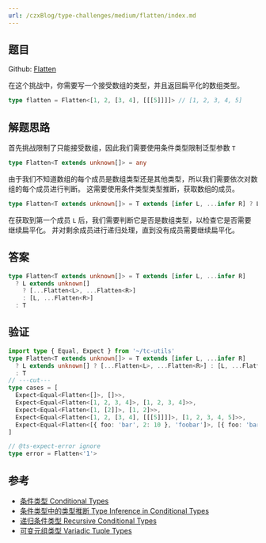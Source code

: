 ```yaml
---
url: /czxBlog/type-challenges/medium/flatten/index.md
---
```

## 题目

Github: [Flatten](https://github.com/type-challenges/type-challenges/blob/main/questions/00459-medium-flatten/)

在这个挑战中，你需要写一个接受数组的类型，并且返回扁平化的数组类型。

```ts
type flatten = Flatten<[1, 2, [3, 4], [[[5]]]]> // [1, 2, 3, 4, 5]
```

## 解题思路

首先挑战限制了只能接受数组，因此我们需要使用条件类型限制泛型参数 `T`

```ts
type Flatten<T extends unknown[]> = any
```

由于我们不知道数组的每个成员是数组类型还是其他类型，所以我们需要依次对数组的每个成员进行判断。
这需要使用条件类型类型推断，获取数组的成员。

```ts
type Flatten<T extends unknown[]> = T extends [infer L, ...infer R] ? L : T
```

在获取到第一个成员 `L` 后，我们需要判断它是否是数组类型，以检查它是否需要继续扁平化。
并对剩余成员进行递归处理，直到没有成员需要继续扁平化。

## 答案

```ts
type Flatten<T extends unknown[]> = T extends [infer L, ...infer R]
  ? L extends unknown[]
    ? [...Flatten<L>, ...Flatten<R>]
    : [L, ...Flatten<R>]
  : T
```

## 验证

```ts twoslash
import type { Equal, Expect } from '~/tc-utils'
type Flatten<T extends unknown[]> = T extends [infer L, ...infer R]
  ? L extends unknown[] ? [...Flatten<L>, ...Flatten<R>] : [L, ...Flatten<R>]
  : T
// ---cut---
type cases = [
  Expect<Equal<Flatten<[]>, []>>,
  Expect<Equal<Flatten<[1, 2, 3, 4]>, [1, 2, 3, 4]>>,
  Expect<Equal<Flatten<[1, [2]]>, [1, 2]>>,
  Expect<Equal<Flatten<[1, 2, [3, 4], [[[5]]]]>, [1, 2, 3, 4, 5]>>,
  Expect<Equal<Flatten<[{ foo: 'bar', 2: 10 }, 'foobar']>, [{ foo: 'bar', 2: 10 }, 'foobar']>>,
]

// @ts-expect-error ignore
type error = Flatten<'1'>
```

## 参考

* [条件类型 Conditional Types](https://www.typescriptlang.org/docs/handbook/2/conditional-types.html)
* [条件类型中的类型推断 Type Inference in Conditional Types](https://www.typescriptlang.org/docs/handbook/2/conditional-types.html#inferring-within-conditional-types)
* [递归条件类型 Recursive Conditional Types](https://www.typescriptlang.org/docs/handbook/release-notes/typescript-4-1.html#recursive-conditional-types)
* [可变元组类型 Variadic Tuple Types](https://www.typescriptlang.org/docs/handbook/release-notes/typescript-4-0.html#variadic-tuple-types)
